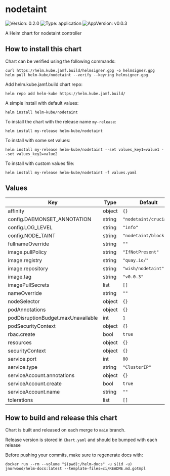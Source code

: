 # nodetaint

![Version: 0.2.0](https://img.shields.io/badge/Version-0.2.0-informational?style=flat-square) ![Type: application](https://img.shields.io/badge/Type-application-informational?style=flat-square) ![AppVersion: v0.0.3](https://img.shields.io/badge/AppVersion-v0.0.3-informational?style=flat-square)

A Helm chart for nodetaint controller

## How to install this chart

Chart can be verified using the following commands:
```console
curl https://helm.kube.jamf.build/helmsigner.gpg -o helmsigner.gpg
helm pull helm-kube/nodetaint --verify --keyring helmsigner.gpg
```

Add helm.kube.jamf.build chart repo:

```console
helm repo add helm-kube https://helm.kube.jamf.build/
```

A simple install with default values:

```console
helm install helm-kube/nodetaint
```

To install the chart with the release name `my-release`:

```console
helm install my-release helm-kube/nodetaint
```

To install with some set values:

```console
helm install my-release helm-kube/nodetaint --set values_key1=value1 --set values_key2=value2
```

To install with custom values file:

```console
helm install my-release helm-kube/nodetaint -f values.yaml
```

## Values

| Key | Type | Default | Description |
|-----|------|---------|-------------|
| affinity | object | `{}` |  |
| config.DAEMONSET_ANNOTATION | string | `"nodetaint/crucial"` |  |
| config.LOG_LEVEL | string | `"info"` |  |
| config.NODE_TAINT | string | `"nodetaint/blocking"` |  |
| fullnameOverride | string | `""` |  |
| image.pullPolicy | string | `"IfNotPresent"` |  |
| image.registry | string | `"quay.io/"` |  |
| image.repository | string | `"wish/nodetaint"` |  |
| image.tag | string | `"v0.0.3"` |  |
| imagePullSecrets | list | `[]` |  |
| nameOverride | string | `""` |  |
| nodeSelector | object | `{}` |  |
| podAnnotations | object | `{}` |  |
| podDisruptionBudget.maxUnavailable | int | `1` |  |
| podSecurityContext | object | `{}` |  |
| rbac.create | bool | `true` |  |
| resources | object | `{}` |  |
| securityContext | object | `{}` |  |
| service.port | int | `80` |  |
| service.type | string | `"ClusterIP"` |  |
| serviceAccount.annotations | object | `{}` |  |
| serviceAccount.create | bool | `true` |  |
| serviceAccount.name | string | `""` |  |
| tolerations | list | `[]` |  |

## How to build and release this chart

Chart is built and released on each merge to `main` branch.

Release version is stored in `Chart.yaml` and should be bumped with each release

Before pushing your commits, make sure to regenerate docs with:
```console
docker run --rm --volume "$(pwd):/helm-docs" -u $(id -u) jnorwood/helm-docs:latest --template-files=ci/README.md.gotmpl
```
